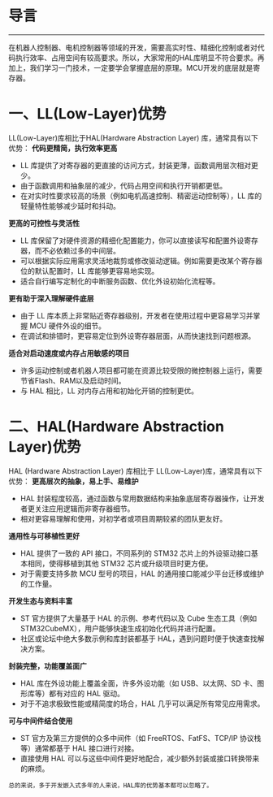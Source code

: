 # 导言
---
在机器人控制器、电机控制器等领域的开发，需要高实时性、精细化控制或者对代码执行效率、占用空间有较高要求。所以，大家常用的HAL库明显不符合要求。再加上，我们学习一门技术，一定要学会掌握底层的原理。MCU开发的底层就是寄存器。

# 一、LL(Low-Layer)优势
LL(Low-Layer)库相比于HAL(Hardware Abstraction Layer) 库，通常具有以下优势：
**代码更精简，执行效率更高**
- LL 库提供了对寄存器的更直接的访问方式，封装更薄，函数调用层次相对更少。
- 由于函数调用和抽象层的减少，代码占用空间和执行开销都更低。
- 在对实时性要求较高的场景（例如电机高速控制、精密运动控制等），LL 库的轻量特性能够减少延时和抖动。

**更高的可控性与灵活性**
- LL 库保留了对硬件资源的精细化配置能力，你可以直接读写和配置外设寄存器，而不必依赖过多的中间层。
- 可以根据实际应用需求灵活地裁剪或修改驱动逻辑。例如需要更改某个寄存器位的默认配置时，LL 库能够更容易地实现。
- 适合自行编写定制化的中断服务函数、优化外设初始化流程等。

**更有助于深入理解硬件底层**
- 由于 LL 库本质上非常贴近寄存器级别，开发者在使用过程中更容易学习并掌握 MCU 硬件外设的细节。
- 在调试和排错时，更容易定位到外设寄存器层面，从而快速找到问题根源。

**适合对启动速度或内存占用敏感的项目**
- 许多运动控制或者机器人项目都可能在资源比较受限的微控制器上运行，需要节省Flash、RAM以及启动时间。
- 与 HAL 相比，LL 对内存占用和初始化开销的控制更优。

# 二、HAL(Hardware Abstraction Layer)优势
HAL (Hardware Abstraction Layer) 库相比于 LL(Low-Layer)库，通常具有以下优势：
**更高层次的抽象，易上手、易维护**
- HAL 封装程度较高，通过函数与常用数据结构来抽象底层寄存器操作，让开发者更关注应用逻辑而非寄存器细节。
- 相对更容易理解和使用，对初学者或项目周期较紧的团队更友好。

**通用性与可移植性更好**
- HAL 提供了一致的 API 接口，不同系列的 STM32 芯片上的外设驱动接口基本相同，使得移植到其他 STM32 芯片或升级项目时更方便。
- 对于需要支持多款 MCU 型号的项目，HAL 的通用接口能减少平台迁移或维护的工作量。

**开发生态与资料丰富**
- ST 官方提供了大量基于 HAL 的示例、参考代码以及 Cube 生态工具（例如 STM32CubeMX），用户能够快速生成初始化代码并进行配置。
- 社区或论坛中绝大多数示例和库封装都基于 HAL，遇到问题时便于快速查找解决方案。

**封装完整，功能覆盖面广**
- HAL 库在外设功能上覆盖全面，许多外设功能（如 USB、以太网、SD 卡、图形库等）都有对应的 HAL 驱动。
- 对于不追求极致性能或精简度的场合，HAL 几乎可以满足所有常见应用需求。

**可与中间件结合使用**
- ST 官方及第三方提供的众多中间件（如 FreeRTOS、FatFS、TCP/IP 协议栈等）通常都基于 HAL 接口进行对接。
- 直接使用 HAL 可以与这些中间件更好地配合，减少额外封装或接口转换带来的麻烦。

`总的来说，多于开发嵌入式多年的人来说，HAL库的优势基本都可以忽略了。`


